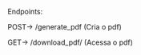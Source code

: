 Endpoints: 

POST->  /generate_pdf         (Cria o pdf)

GET->   /download_pdf/<filename>       (Acessa o pdf)
